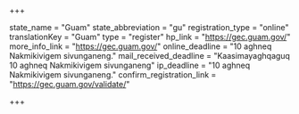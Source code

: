 +++

state_name = "Guam"
state_abbreviation = "gu"
registration_type = "online"
translationKey = "Guam"
type = "register"
hp_link = "https://gec.guam.gov/"
more_info_link = "https://gec.guam.gov/"
online_deadline = "10 aghneq Nakmikivigem sivunganeng."
mail_received_deadline = "Kaasimayaghqaguq 10 aghneq Nakmikivigem sivunganeng"
ip_deadline = "10 aghneq Nakmikivigem sivunganeng."
confirm_registration_link = "https://gec.guam.gov/validate/"

+++